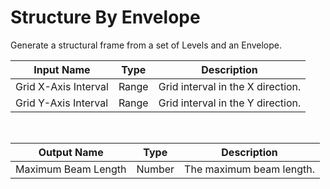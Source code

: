 
            
# Structure By Envelope

Generate a structural frame from a set of Levels and an Envelope.

|Input Name|Type|Description|
|---|---|---|
|Grid X-Axis Interval|Range|Grid interval in the X direction.|
|Grid Y-Axis Interval|Range|Grid interval in the Y direction.|


<br>

|Output Name|Type|Description|
|---|---|---|
|Maximum Beam Length|Number|The maximum beam length.|

